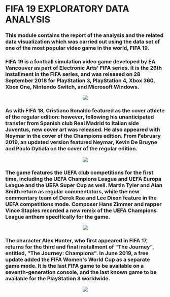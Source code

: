 # FIFA 19 EXPLORATORY DATA ANALYSIS


### This module contains the report of the analysis and the related data visualization which was carried out using the data set of one of the most popular video game in the world, FIFA 19. 

### FIFA 19 is a football simulation video game developed by EA Vancouver as part of Electronic Arts' FIFA series. It is the 26th installment in the FIFA series, and was released on 28 September 2018 for PlayStation 3, PlayStation 4, Xbox 360, Xbox One, Nintendo Switch, and Microsoft Windows.

<div align="center">
<img src=https://deepgamez.com/wp-content/uploads/2018/11/168462.jpg>
</div>

### As with FIFA 18, Cristiano Ronaldo featured as the cover athlete of the regular edition: however, following his unanticipated transfer from Spanish club Real Madrid to Italian side Juventus, new cover art was released. He also appeared with Neymar in the cover of the Champions edition. From February 2019, an updated version featured Neymar, Kevin De Bruyne and Paulo Dybala on the cover of the regular edition.

<div align="center">
<img src=https://https://img.redbull.com/images/c_crop,x_0,y_0,h_512,w_1536/c_fill,w_1920,h_662/q_auto,f_auto/redbullcom/2018/10/05/12532975-e9c3-46a7-9683-0686249883bd/fifa-19-chemistry-lead>
</div>
                                                                     
### The game features the UEFA club competitions for the first time, including the UEFA Champions League and UEFA Europa League and the UEFA Super Cup as well. Martin Tyler and Alan Smith return as regular commentators, while the new commentary team of Derek Rae and Lee Dixon feature in the UEFA competitions mode. Composer Hans Zimmer and rapper Vince Staples recorded a new remix of the UEFA Champions League anthem specifically for the game.

<div align="center">
<img src=https://img.redbull.com/images/q_auto,f_auto/redbullcom/2018/10/05/f9b8b353-2ea6-4293-ae90-4878111e8f78/fifa-19-dybala>
</div>

### The character Alex Hunter, who first appeared in FIFA 17, returns for the third and final installment of "The Journey", entitled, "The Journey: Champions". In June 2019, a free update added the FIFA Women's World Cup as a separate game mode. It is the last FIFA game to be available on a seventh-generation console, and the last known game to be available for the PlayStation 3 worldwide.

<div align="center">
<img src =https://img.redbull.com/images/q_auto,f_auto/redbullcom/2018/10/05/271b7981-5d0c-4959-9415-73eb2d953884/fifa-19-de-bruyne>
</div>
